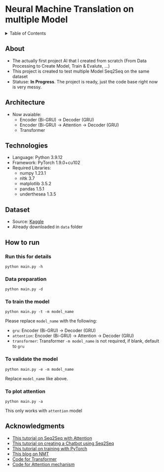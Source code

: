 # Neural Machine Translation on multiple Model

<details>
  <summary>Table of Contents</summary>
  <ol>
    <li><a href="#about">About</a></li>
    <li><a href="#architecture">Architecture</a></li>
    <li><a href="#technologies">Technologies</a></li>
    <li><a href="#dataset">Dataset</a></li>
    <li><a href="#how-to-run">How to run</a></li>
    <li><a href="#acknowledgments">Acknowledgments</a></li>
  </ol>
</details>

## About

* The actually first project AI that I created from scratch (From Data Processing to Create Model, Train & Evalute, ...)
* This project is created to test multiple Model Seq2Seq on the same dataset
* Statuse: **In Progress**. The project is ready, just the code base right now is very messy.

## Architecture

* Now avaiable:
  * Encoder (Bi-GRU) -> Decoder (GRU)
  * Encoder (Bi-GRU) -> Attention -> Decoder (GRU)
  * Transformer

## Technologies

* Language: Python 3.9.12
* Framework: PyTorch 1.9.0+cu102
* Required Libraries:
  * numpy 1.23.1
  * nltk 3.7
  * matplotlib 3.5.2
  * pandas 1.5.1
  * underthesea 1.3.5
  
## Dataset
* Source: [Kaggle](https://www.kaggle.com/datasets/hungnm/englishvietnamese-translation)
* Already downloaded in `data` folder

## How to run

### Run this for details
```
python main.py -h
```

### Data preparation
```
python main.py -d
```

### To train the model
```
python main.py -t -m model_name
```
Please replace `model_name` with the following:
* `gru`: Encoder (Bi-GRU) -> Decoder (GRU)
* `attention`: Encoder (Bi-GRU) -> Attention -> Decoder (GRU)
* `transformer`: Transformer
`-m model_name` is not required, if blank, default to `gru`

### To validate the model
```
python main.py -e -m model_name
```
Replace `model_name` like above.

### To plot attention
```
python main.py -a
```
This only works with `attention` model

## Acknowledgments

* [This tutorial on Seq2Seq with Attention](https://pytorch.org/tutorials/intermediate/seq2seq_translation_tutorial.html)
* [This tutorial on creating a Chatbot using Seq2Seq](https://pytorch.org/tutorials/beginner/chatbot_tutorial.html)
* [This tutorial on training with PyTorch](https://pytorch.org/tutorials/beginner/introyt/trainingyt.html)
* [This blog on NMT](https://medium.com/@rishikesh_d/neural-machine-translation-a-comprehensive-guide-ef414e79b49)
* [Code for Transformer](https://www.kaggle.com/code/huhuyngun/english-to-vietnamese-with-transformer)
* [Code for Attention mechanism](https://www.kaggle.com/code/minhhngchong/machine-translation-en-to-vi-with-attention)
